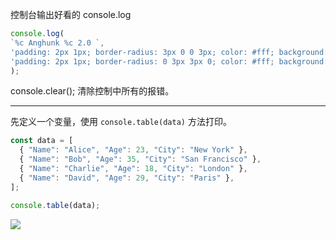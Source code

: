 
控制台输出好看的 console.log

```js
console.log(
`%c Anghunk %c 2.0 `,
'padding: 2px 1px; border-radius: 3px 0 0 3px; color: #fff; background: #606060; font-weight: bold;',
'padding: 2px 1px; border-radius: 0 3px 3px 0; color: #fff; background: #42c02e; font-weight: bold;',
);
```

console.clear(); 清除控制中所有的报错。

---

先定义一个变量，使用 `console.table(data)` 方法打印。
```js
const data = [
  { "Name": "Alice", "Age": 23, "City": "New York" },
  { "Name": "Bob", "Age": 35, "City": "San Francisco" },
  { "Name": "Charlie", "Age": 18, "City": "London" },
  { "Name": "David", "Age": 29, "City": "Paris" },
];

console.table(data);
```

![](https://article.biliimg.com/bfs/article/0be25d25b13d6e59b5384a1aadb8227f26ffd28a.png)